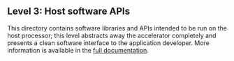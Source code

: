 ## Level 3: Host software APIs

This directory contains software libraries and APIs intended to be run on the host processor; this level abstracts away the accelerator completely and presents a clean software interface to the application developer. More information is available in the [full documentation](https://xilinx.github.io/Vitis_Libraries/quantitative_finance/2019.2/).
